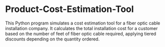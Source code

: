 # Product-Cost-Estimation-Tool
This Python program simulates a cost estimation tool for a fiber optic cable installation company. It calculates the total installation cost for a customer based on the number of feet of fiber optic cable required, applying tiered discounts depending on the quantity ordered.
